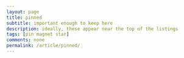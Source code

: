 ```yaml
---
layout: page
title: pinned
subtitle: important enough to keep here
description: ideally, these appear near the top of the listings
tags: [pin magnet star]
comments: none
permalink: /article/pinned/
---
```


